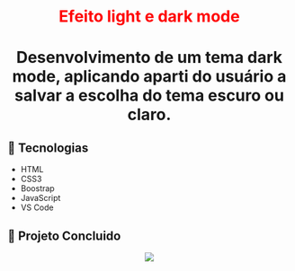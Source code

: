 # <P align="center"><font color="red">Efeito light e dark mode</font></P>

# <p align="center">Desenvolvimento de um tema dark mode, aplicando aparti do usuário a salvar a escolha do tema escuro ou claro.<p>

## 📝 Tecnologias

- HTML
- CSS3
- Boostrap
- JavaScript
- VS Code
## 📝 Projeto Concluido

 <p align="center">
<img src="https://user-images.githubusercontent.com/79487813/176515452-1d898bdc-234b-4fb1-a294-40aea95ec138.gif"/></P>
